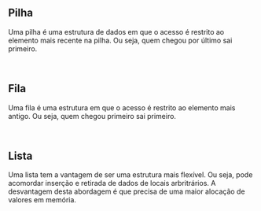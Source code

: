 ## Pilha  
Uma pilha é uma estrutura de dados em que o acesso é restrito ao elemento mais recente na pilha. Ou seja, quem chegou por último sai primeiro.  

<br>

## Fila   
Uma fila é uma estrutura em que o acesso é restrito ao elemento mais antigo. Ou seja, quem chegou primeiro sai primeiro.  

<br>

## Lista  
Uma lista tem a vantagem de ser uma estrutura mais flexível. Ou seja, pode acomordar inserção e retirada de dados de locais arbritrários.  A desvantagem desta 
abordagem é que precisa de uma maior alocação de valores em memória. 

<br>

